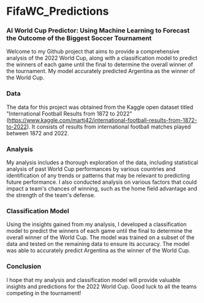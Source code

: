 # FifaWC_Predictions
### AI World Cup Predictor: Using Machine Learning to Forecast the Outcome of the Biggest Soccer Tournament
Welcome to my Github project that aims to provide a comprehensive analysis of the 2022 World Cup, along with a classification model to predict the winners of each game until the final to determine the overall winner of the tournament. My model accurately predicted Argentina as the winner of the World Cup.

### Data
The data for this project was obtained from the Kaggle open dataset titled "International Football Results from 1872 to 2022" (https://www.kaggle.com/martj42/international-football-results-from-1872-to-2022). It consists of results from international football matches played between 1872 and 2022.

### Analysis
My analysis includes a thorough exploration of the data, including statistical analysis of past World Cup performances by various countries and identification of any trends or patterns that may be relevant to predicting future performance. I also conducted analysis on various factors that could impact a team's chances of winning, such as the home field advantage and the strength of the team's defense.

### Classification Model
Using the insights gained from my analysis, I developed a classification model to predict the winners of each game until the final to determine the overall winner of the World Cup. The model was trained on a subset of the data and tested on the remaining data to ensure its accuracy. The model was able to accurately predict Argentina as the winner of the World Cup.

### Conclusion
I hope that my analysis and classification model will provide valuable insights and predictions for the 2022 World Cup. Good luck to all the teams competing in the tournament!
